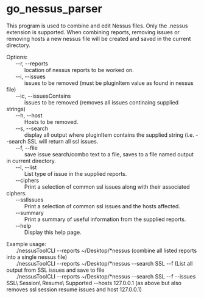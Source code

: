 # go_nessus_parser
This program is used to combine and edit Nessus files. Only the .nessus extension is supported. When combining reports, removing issues or removing hosts a new nessus file will be created and saved in the current directory.


Options:    
&nbsp;&nbsp;&nbsp;&nbsp;&nbsp;&nbsp;--r, --reports    
&nbsp;&nbsp;&nbsp;&nbsp;&nbsp;&nbsp;&nbsp;&nbsp;&nbsp;&nbsp;&nbsp;&nbsp;location of nessus reports to be worked on.    
&nbsp;&nbsp;&nbsp;&nbsp;&nbsp;&nbsp;--i, --issues    
&nbsp;&nbsp;&nbsp;&nbsp;&nbsp;&nbsp;&nbsp;&nbsp;&nbsp;&nbsp;&nbsp;&nbsp;issues to be removed (must be pluginItem value as found in nessus file)    
&nbsp;&nbsp;&nbsp;&nbsp;&nbsp;&nbsp;--ic, --issuesContains    
&nbsp;&nbsp;&nbsp;&nbsp;&nbsp;&nbsp;&nbsp;&nbsp;&nbsp;&nbsp;&nbsp;&nbsp;issues to be removed (removes all issues continaing supplied strings)    
&nbsp;&nbsp;&nbsp;&nbsp;&nbsp;&nbsp;--h, --host    
&nbsp;&nbsp;&nbsp;&nbsp;&nbsp;&nbsp;&nbsp;&nbsp;&nbsp;&nbsp;&nbsp;&nbsp;Hosts to be removed.    
&nbsp;&nbsp;&nbsp;&nbsp;&nbsp;&nbsp;--s, --search    
&nbsp;&nbsp;&nbsp;&nbsp;&nbsp;&nbsp;&nbsp;&nbsp;&nbsp;&nbsp;&nbsp;&nbsp;display all output where pluginItem contains the supplied string (i.e. --search SSL will return all ssl issues.    
&nbsp;&nbsp;&nbsp;&nbsp;&nbsp;&nbsp;--f, --file    
&nbsp;&nbsp;&nbsp;&nbsp;&nbsp;&nbsp;&nbsp;&nbsp;&nbsp;&nbsp;&nbsp;&nbsp;save issue search/combo text to a file, saves to a file named output in current directory.    
&nbsp;&nbsp;&nbsp;&nbsp;&nbsp;&nbsp;--l, --list    
&nbsp;&nbsp;&nbsp;&nbsp;&nbsp;&nbsp;&nbsp;&nbsp;&nbsp;&nbsp;&nbsp;&nbsp;List type of issue in the supplied reports.    
&nbsp;&nbsp;&nbsp;&nbsp;&nbsp;&nbsp;--ciphers    
&nbsp;&nbsp;&nbsp;&nbsp;&nbsp;&nbsp;&nbsp;&nbsp;&nbsp;&nbsp;&nbsp;&nbsp;Print a selection of common ssl issues along with their associated ciphers.    
&nbsp;&nbsp;&nbsp;&nbsp;&nbsp;&nbsp;--sslIssues    
&nbsp;&nbsp;&nbsp;&nbsp;&nbsp;&nbsp;&nbsp;&nbsp;&nbsp;&nbsp;&nbsp;&nbsp;Print a selection of common ssl issues and the hosts affected.    
&nbsp;&nbsp;&nbsp;&nbsp;&nbsp;&nbsp;--summary    
&nbsp;&nbsp;&nbsp;&nbsp;&nbsp;&nbsp;&nbsp;&nbsp;&nbsp;&nbsp;&nbsp;&nbsp;Print a summary of useful information from the supplied reports.    
&nbsp;&nbsp;&nbsp;&nbsp;&nbsp;&nbsp;--help    
&nbsp;&nbsp;&nbsp;&nbsp;&nbsp;&nbsp;&nbsp;&nbsp;&nbsp;&nbsp;&nbsp;&nbsp;Display this help page.    



Example usage:    
&nbsp;&nbsp;&nbsp;&nbsp;&nbsp;&nbsp;./nessusToolCLI --reports ~/Desktop/*nessus (combine all listed reports into a single nessus file)    
&nbsp;&nbsp;&nbsp;&nbsp;&nbsp;&nbsp;./nessusToolCLI --reports ~/Desktop/*nessus --search SSL --f (List all output from SSL issues and save to file    
&nbsp;&nbsp;&nbsp;&nbsp;&nbsp;&nbsp;./nessusToolCLI --reports ~/Desktop/*nessus --search SSL --f --issues SSL\ Session\ Resume\ Supported --hosts 127.0.0.1 (as above but also removes ssl session resume issues and host 127.0.0.1)    
